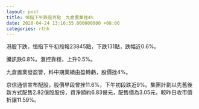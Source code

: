 ```yaml
---
layout: post
title: 恒指下午跌逾百點　九倉置業挫4%
date: 2020-04-24 13:16:55.000000000 +08:00
categories: rthk
---
```


港股下跌，恒指下午初段報23845點，下跌131點，跌幅近0.6%。

騰訊跌0.8%。滙控靠穩，上升0.5%。

九倉置業發盈警，料中期業績由盈轉虧，股價挫4%。

京信通信宣布配股，股價早段曾挫11.6%，下午初段跌近9%。集團計劃以先舊後新方式配售2.82億股股份，資淨額約6.83億元，配售價為3.05元，較昨日收市價折讓11.59%。
